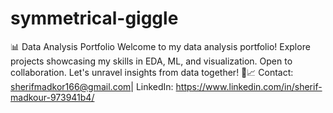 # symmetrical-giggle
📊 Data Analysis Portfolio  Welcome to my data analysis portfolio! Explore projects showcasing my skills in EDA, ML, and visualization. Open to collaboration. Let's unravel insights from data together! 🚀📈  Contact: sherifmadkor166@gmail.com| LinkedIn: https://www.linkedin.com/in/sherif-madkour-973941b4/
